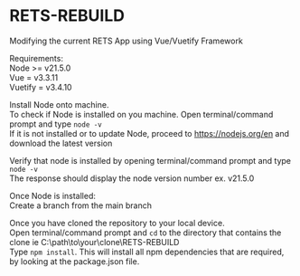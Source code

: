 # RETS-REBUILD
Modifying the current RETS App using Vue/Vuetify Framework

Requirements:<br>
Node >= v21.5.0<br>
Vue = v3.3.11<br>
Vuetify = v3.4.10<br>

Install Node onto machine.<br>
To check if Node is installed on you machine. Open terminal/command prompt and type `node -v`<br>
If it is not installed or to update Node, proceed to https://nodejs.org/en and download the latest version<br>

Verify that node is installed by opening terminal/command prompt and type `node -v`<br>
The response should display the node version number ex. v21.5.0

Once Node is installed: <br>
Create a branch from the main branch<br>

Once you have cloned the repository to your local device.<br>
Open terminal/command prompt and `cd` to the directory that contains the clone ie C:\path\to\your\clone\RETS-REBUILD<br>
Type `npm install`. This will install all npm dependencies that are required, by looking at the package.json file.  





